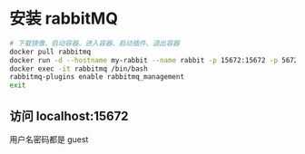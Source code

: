 # 安装 rabbitMQ

```bash
# 下载镜像、启动容器、进入容器、启动插件、退出容器
docker pull rabbitmq
docker run -d --hostname my-rabbit --name rabbit -p 15672:15672 -p 5672:5672 rabbitmq
docker exec -it rabbitmq /bin/bash
rabbitmq-plugins enable rabbitmq_management
exit
```
## 访问 localhost:15672

用户名密码都是 guest


